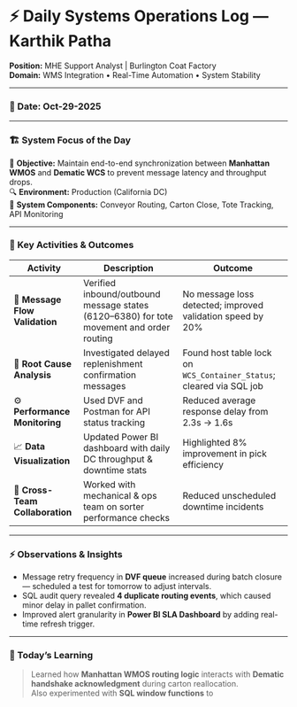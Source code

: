 # ⚡ Daily Systems Operations Log — Karthik Patha  

**Position:** MHE Support Analyst | Burlington Coat Factory  
**Domain:** WMS Integration • Real-Time Automation • System Stability  

---

### 📅 Date: Oct-29-2025 

---

### 🏗️ System Focus of the Day  
🎯 **Objective:** Maintain end-to-end synchronization between **Manhattan WMOS** and **Dematic WCS** to prevent message latency and throughput drops.  
🔍 **Environment:** Production (California DC)  
🧩 **System Components:** Conveyor Routing, Carton Close, Tote Tracking, API Monitoring  

---

### 🧰 Key Activities & Outcomes  

| Activity | Description | Outcome |
|-----------|-------------|----------|
| 🔄 **Message Flow Validation** | Verified inbound/outbound message states (6120–6380) for tote movement and order routing | No message loss detected; improved validation speed by 20% |
| 🧠 **Root Cause Analysis** | Investigated delayed replenishment confirmation messages | Found host table lock on `WCS_Container_Status`; cleared via SQL job |
| ⚙️ **Performance Monitoring** | Used DVF and Postman for API status tracking | Reduced average response delay from 2.3s → 1.6s |
| 📈 **Data Visualization** | Updated Power BI dashboard with daily DC throughput & downtime stats | Highlighted 8% improvement in pick efficiency |
| 🤝 **Cross-Team Collaboration** | Worked with mechanical & ops team on sorter performance checks | Reduced unscheduled downtime incidents |

---

### ⚡ Observations & Insights  

- Message retry frequency in **DVF queue** increased during batch closure — scheduled a test for tomorrow to adjust intervals.  
- SQL audit query revealed **4 duplicate routing events**, which caused minor delay in pallet confirmation.  
- Improved alert granularity in **Power BI SLA Dashboard** by adding real-time refresh trigger.  

---

### 🧠 Today’s Learning  
> Learned how **Manhattan WMOS routing logic** interacts with **Dematic handshake acknowledgment** during carton reallocation.  
> Also experimented with **SQL window functions** to
